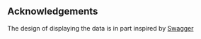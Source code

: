 ## Acknowledgements

The design of displaying the data is in part inspired by [Swagger](https://swagger.io)
